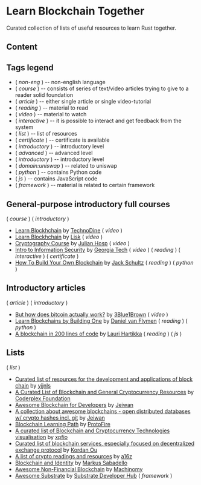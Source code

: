 # Learn Blockchain Together

Curated collection of lists of useful resources to learn Rust together.

## Content

## Tags legend

- ( _non-eng_ ) -- non-english language
- ( _course_ ) -- consists of series of text/video articles trying to give to a reader solid foundation
- ( _article_ ) -- either single article or single video-tutorial
- ( _reading_ ) -- material to read
- ( _video_ ) -- material to watch
- ( _interactive_ ) -- it is possible to interact and get feedback from the system
- ( _list_ ) -- list of resources
- ( _certificate_ ) -- certificate is available <!-- qqq : apply the tag to learn rust together resources -->
- ( _introductory_ ) -- introductory level <!-- qqq : apply the tag to learn rust together resources -->
- ( _advanced_ ) -- advanced level
- ( _introductory_ ) -- introductory level
- ( _domain:uniswap_ ) -- related to uniswap
- ( _python_ ) -- contains Python code
- ( _js_ ) -- contains JavaScript code
- ( _framework_ ) -- material is related to certain framework

## General-purpose introductory full courses

( _course_ ) ( _introductory_ )

- [Learn Blockhchain](https://www.youtube.com/playlist?list=PLyvfcZJ0pCaJyS3QDYm-P-aVc4ITd9ls1) by [TechnoDine](https://www.youtube.com/c/TechnoDine) ( _video_ )
- [Learn Blockhchain](https://www.youtube.com/playlist?list=PLixm1arf_lEyKfbHakL7YNNpZNr7nzp2j) by [Lisk](https://www.youtube.com/c/LiskHQ) ( _video_ )
- [Cryptography Course](https://www.youtube.com/playlist?list=PLE4V3KXzxPRQYUil17HB6XcIu-JMebD7n) by [Julian Hosp](https://www.youtube.com/c/JulianHospEnglish) ( _video_ )
- [Intro to Information Security](https://www.udacity.com/course/intro-to-information-security--ud459) by [Georgia Tech](https://www.gatech.edu/) ( _video_ ) ( _reading_ ) ( _interactive_ ) ( _certificate_ )
- [How To Build Your Own Blockchain](https://bigishdata.com/2017/10/17/write-your-own-blockchain-part-1-creating-storing-syncing-displaying-mining-and-proving-work/) by [Jack Schultz](https://bigishdata.com/author/jackschultz23/) ( _reading_ ) ( _python_ )

## Introductory articles

( _article_ ) ( _introductory_ )

- [But how does bitcoin actually work?](https://www.youtube.com/watch?v=bBC-nXj3Ng4) by [3Blue1Brown](https://www.youtube.com/channel/UCYO_jab_esuFRV4b17AJtAw) ( _video_ )
- [Learn Blockchains by Building One](https://hackernoon.com/learn-blockchains-by-building-one-117428612f46) by [Daniel van Flymen](https://hackernoon.com/u/dvf) ( _reading_ ) ( _python_ )
- [A blockchain in 200 lines of code](https://medium.com/@lhartikk/a-blockchain-in-200-lines-of-code-963cc1cc0e54) by [Lauri Hartikka](https://medium.com/@lhartikk) ( _reading_ ) ( _js_ )

## Lists

( _list_ )

- [Curated list of resources for the development and applications of block chain](https://github.com/yjjnls/awesome-blockchain) by [yjjnls](https://github.com/yjjnls)
- [A Curated List of Blockchain and General Cryptocurrency Resources](https://github.com/coderplex-org/awesome-blockchain) by [Coderplex Foundation](https://github.com/coderplex-org)
- [Awesome Blockchain for Developers](https://github.com/Jeiwan/awesome-blockchain) by [Jeiwan](https://github.com/Jeiwan)
- [A collection about awesome blockchains - open distributed databases w/ crypto hashes incl. git](https://github.com/openblockchains/awesome-blockchains) by [Jeiwan](https://github.com/openblockchains)
- [Blockchain Learning Path](https://github.com/protofire/blockchain-learning-path) by [ProtoFire](https://github.com/protofire)
- [A curated list of Blockchain and Cryptocurrency Technologies visualisation](https://github.com/xpfio/awesome-blockchain-visualisation) by [xpfio](https://github.com/xpfio)
- [Curated list of blockchain services, especially focused on decentralized exchange protocol](https://github.com/hitripod/awesome-blockchain) by [Kordan Ou](https://github.com/hitripod/)
- [A list of crypto readings and resources](https://a16z.com/2018/02/10/crypto-readings-resources/) by [a16z](https://a16z.com/)
- [Blockchain and Identity](https://github.com/peacekeeper/blockchain-identity) by [Markus Sabadello](https://github.com/peacekeeper/)
- [Awesome Non-Financial Blockchain](https://github.com/machinomy/awesome-non-financial-blockchain) by [Machinomy](https://github.com/machinomy)
- [Awesome Substrate](https://github.com/substrate-developer-hub/awesome-substrate#readme) by [Substrate Developer Hub](https://github.com/substrate-developer-hub) ( _framework_ )

<!-- ## Uniswap

( _domain:uniswap_ )

- [Uniswap V3 is COMING](https://www.youtube.com/watch?v=4CJEGVBcPGQ) by [Erik Zivkovic](https://www.youtube.com/channel/UCqK_GSMbpiV8spgD3ZGloSw) ( _vide_ ) ( _article_ ) -->




